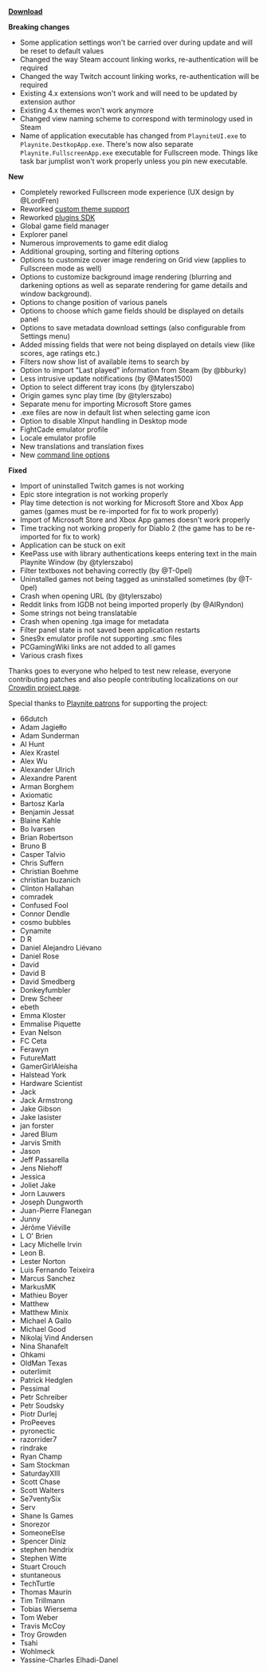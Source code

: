 **[Download](https://github.com/JosefNemec/Playnite/releases/tag/5.2)**

**Breaking changes**
* Some application settings won't be carried over during update and will be reset to default values
* Changed the way Steam account linking works, re-authentication will be required
* Changed the way Twitch account linking works, re-authentication will be required
* Existing 4.x extensions won't work and will need to be updated by extension author
* Existing 4.x themes won't work anymore
* Changed view naming scheme to correspond with terminology used in Steam
* Name of application executable has changed from `PlayniteUI.exe` to `Playnite.DestkopApp.exe`. There's now also separate `Playnite.FullscreenApp.exe` executable for Fullscreen mode. Things like task bar jumplist won't work properly unless you pin new executable.

**New**
* Completely reworked Fullscreen mode experience (UX design by @LordFren)
* Reworked [custom theme support](https://playnite.link/docs/tutorials/themes/introduction.html)
* Reworked [plugins SDK](https://playnite.link/docs/changelog.html)
* Global game field manager
* Explorer panel
* Numerous improvements to game edit dialog
* Additional grouping, sorting and filtering options
* Options to customize cover image rendering on Grid view (applies to Fullscreen mode as well)
* Options to customize background image rendering (blurring and darkening options as well as separate rendering for game details and window background).
* Options to change position of various panels
* Options to choose which game fields should be displayed on details panel
* Options to save metadata download settings (also configurable from Settings menu)
* Added missing fields that were not being displayed on details view (like scores, age ratings etc.)
* Filters now show list of available items to search by
* Option to import "Last played" information from Steam (by @bburky)
* Less intrusive update notifications (by @Mates1500)
* Option to select different tray icons (by @tylerszabo)
* Origin games sync play time (by @tylerszabo)
* Separate menu for importing Microsoft Store games
* .exe files are now in default list when selecting game icon
* Option to disable XInput handling in Desktop mode
* FightCade emulator profile
* Locale emulator profile
* New translations and translation fixes
* New [command line options](https://github.com/JosefNemec/Playnite/wiki/Cmdline-arguments)

**Fixed**
* Import of uninstalled Twitch games is not working
* Epic store integration is not working properly
* Play time detection is not working for Microsoft Store and Xbox App games (games must be re-imported for fix to work properly)
* Import of Microsoft Store and Xbox App games doesn't work properly
* Time tracking not working properly for Diablo 2 (the game has to be re-imported for fix to work)
* Application can be stuck on exit 
* KeePass use with library authentications keeps entering text in the main Playnite Window (by @tylerszabo)
* Filter textboxes not behaving correctly (by @T-0pel)
* Uninstalled games not being tagged as uninstalled sometimes (by @T-0pel)
* Crash when opening URL (by @tylerszabo)
* Reddit links from IGDB not being imported properly (by @AIRyndon)
* Some strings not being translatable
* Crash when opening .tga image for metadata
* Filter panel state is not saved been application restarts
* Snes9x emulator profile not supporting .smc files
* PCGamingWiki links are not added to all games
* Various crash fixes

Thanks goes to everyone who helped to test new release, everyone contributing patches and also people contributing localizations on our [Crowdin project page](https://crowdin.com/project/playnite).

Special thanks to [Playnite patrons](https://www.patreon.com/playnite) for supporting the project:
* 66dutch
* Adam Jagiełło
* Adam Sunderman
* Al Hunt
* Alex Krastel
* Alex Wu
* Alexander Ulrich
* Alexandre Parent
* Arman Borghem
* Axiomatic
* Bartosz Karla
* Benjamin Jessat
* Blaine Kahle
* Bo Ivarsen
* Brian Robertson
* Bruno B
* Casper Talvio
* Chris Suffern
* Christian Boehme
* christian buzanich
* Clinton Hallahan
* comradek
* Confused Fool
* Connor Dendle
* cosmo bubbles
* Cynamite
* D R
* Daniel Alejandro Liévano
* Daniel Rose
* David
* David B
* David Smedberg
* Donkeyfumbler
* Drew Scheer
* ebeth
* Emma Kloster
* Emmalise Piquette
* Evan Nelson
* FC Ceta
* Ferawyn
* FutureMatt
* GamerGirlAleisha
* Halstead York
* Hardware Scientist
* Jack
* Jack Armstrong
* Jake Gibson
* Jake lasister
* jan forster
* Jared Blum
* Jarvis Smith
* Jason
* Jeff Passarella
* Jens Niehoff
* Jessica
* Joliet Jake
* Jorn Lauwers
* Joseph Dungworth
* Juan-Pierre Flanegan
* Junny
* Jérôme Viéville
* L O' Brien
* Lacy Michelle Irvin
* Leon B.
* Lester Norton
* Luis Fernando Teixeira
* Marcus Sanchez
* MarkusMK
* Mathieu Boyer
* Matthew
* Matthew Minix
* Michael A Gallo
* Michael Good
* Nikolaj Vind Andersen
* Nina Shanafelt
* Ohkami
* OldMan Texas
* outerlimit
* Patrick Hedglen
* Pessimal
* Petr Schreiber
* Petr Soudsky
* Piotr Durlej
* ProPeeves
* pyronectic
* razorrider7
* rindrake
* Ryan Champ
* Sam Stockman
* SaturdayXIII
* Scott Chase
* Scott Walters
* Se7ventySix
* Serv
* Shane Is Games
* Snorezor
* SomeoneElse
* Spencer Diniz
* stephen hendrix
* Stephen Witte
* Stuart Crouch
* stuntaneous
* TechTurtle
* Thomas Maurin
* Tim Trillmann
* Tobias Wiersema
* Tom Weber
* Travis McCoy
* Troy Growden
* Tsahi
* Wohlmeck
* Yassine-Charles Elhadi-Danel